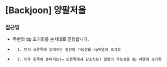 # [Backjoon] 양팔저울

### 접근법

-    두번의 dp 초기화를 순서대로 진행합니다.
-       1. 먼저 오른쪽에 놓여지는 질량의 가능성을 dp배열에 초기화
-       2. 이후 왼쪽에 놓여지는(= 오른쪽에서 감소하는) 질량의 가능성을 dp 배열에 초기화
